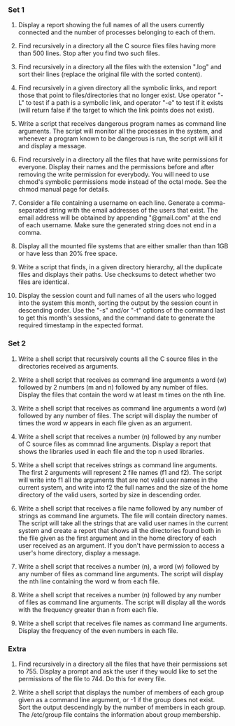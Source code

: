 ### Set 1

1) Display a report showing the full names of all the users currently connected and the number of processes belonging to each of them.

2) Find recursively in a directory all the C source files files having more than 500 lines. Stop after you find two such files.

3) Find recursively in a directory all the files with the extension ".log" and sort their lines (replace the original file with the sorted content).

4) Find recursively in a given directory all the symbolic links, and report those that point to files/directories that no longer exist. Use operator "-L" to test if a path is a symbolic link, and operator "-e" to test if it exists (will return false if the target to which the link points does not exist).

5) Write a script that receives dangerous program names as command line arguments. The script will monitor all the processes in the system, and whenever a program known to be dangerous is run, the script will kill it and display a message.

6) Find recursively in a directory all the files that have write permissions for everyone. Display their names and the permissions before and after removing the write permission for everybody. You will need to use chmod's symbolic permissions mode instead of the octal mode. See the chmod manual page for details.

7) Consider a file containing a username on each line. Generate a comma-separated string with the email addresses of the users that exist. The email address will be obtained by appending "@gmail.com" at the end of each username. Make sure the generated string does not end in a comma.

8) Display all the mounted file systems that are either smaller than than 1GB or have less than 20% free space.

9) Write a script that finds, in a given directory hierarchy, all the duplicate files and displays their paths. Use checksums to detect whether two files are identical.

10) Display the session count and full names of all the users who logged into the system this month, sorting the output by the session count in descending order. Use the "-s" and/or "-t" options of the command last to get this month's sessions, and the command date to generate the required timestamp in the expected format.

### Set 2

1) Write a shell script that recursively counts all the C source files in the directories received as arguments.

2) Write a shell script that receives as command line arguments a word (w) followed by 2 numbers (m and n) followed by any number of files. Display the files that contain the word w at least m times on the nth line.

3) Write a shell script that receives as command line arguments a word (w) followed by any number of files. The script will display the number of times the word w appears in each file given as an argument.

4) Write a shell script that receives a number (n) followed by any number of C source files as commnad line arguments. Display a report that shows the libraries used in each file and the top n used libraries.

5) Write a shell script that receives strings as command line arguments. The first 2 arguments will represent 2 file names (f1 and f2). The script will write into f1 all the arguments that are not valid user names in the current system, and write into f2 the full names and the size of the home directory of the valid users, sorted by size in descending order.

6) Write a shell script that receives a file name followed by any number of strings as command line argumets. The file will contain directory names. The script will take all the strings that are valid user names in the current system and create a report that shows all the directories found both in the file given as the first argument and in the home directory of each user received as an argument. If you don't have permission to access a user's home directory, display a message.

7) Write a shell script that receives a number (n), a word (w) followed by any number of files as command line arguments. The script will display the nth line containing the word w from each file.

8) Write a shell script that receives a number (n) followed by any number of files as command line arguments. The script will display all the words with the frequency greater than n from each file.

9) Write a shell script that receives file names as command line arguments. Display the frequency of the even numbers in each file.

### Extra

1) Find recursively in a directory all the files that have their permissions set to 755. Display a prompt and ask the user if they would like to set the permissions of the file to 744. Do this for every file.

2) Write a shell script that displays the number of members of each group given as a command line argument, or -1 if the group does not exist. Sort the output descendingly by the number of members in each group. The /etc/group file contains the information about group membership.
